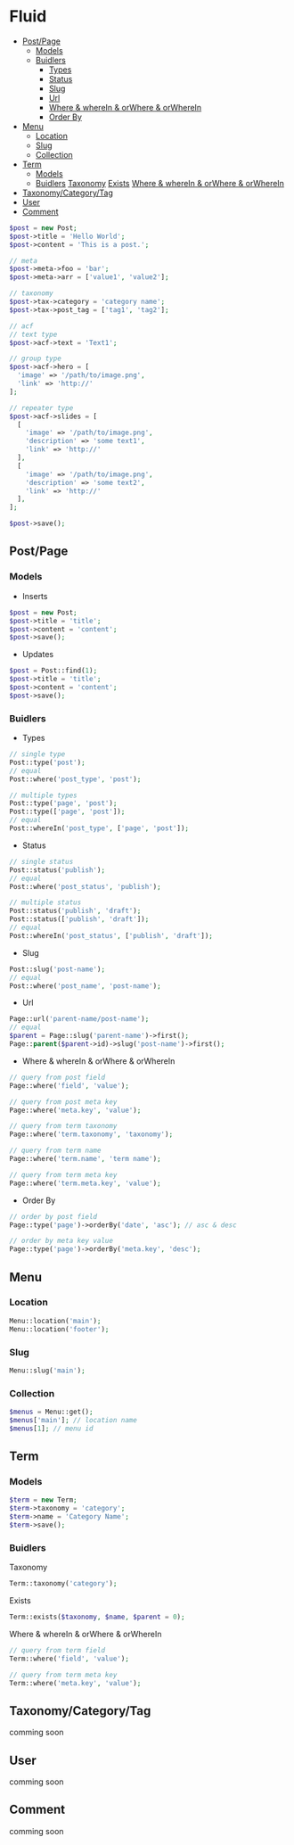 # Fluid

- [Post/Page](#)
  - [Models](#)
  - [Buidlers](#)
    - [Types](#)
    - [Status](#)
    - [Slug](#)
    - [Url](#)
    - [Where & whereIn & orWhere & orWhereIn](#)
    - [Order By](#)
- [Menu](#)
    - [Location](#)
    - [Slug](#)
    - [Collection](#)
- [Term](#)
  - [Models](#)
  - [Buidlers](#)
    [Taxonomy](#)
    [Exists](#)
    [Where & whereIn & orWhere & orWhereIn](#)
- [Taxonomy/Category/Tag](#)
- [User](#)
- [Comment](#)

```php
$post = new Post;
$post->title = 'Hello World';
$post->content = 'This is a post.';

// meta
$post->meta->foo = 'bar';
$post->meta->arr = ['value1', 'value2'];

// taxonomy
$post->tax->category = 'category name';
$post->tax->post_tag = ['tag1', 'tag2'];

// acf
// text type
$post->acf->text = 'Text1';

// group type
$post->acf->hero = [
  'image' => '/path/to/image.png',
  'link' => 'http://'
];

// repeater type
$post->acf->slides = [
  [
    'image' => '/path/to/image.png',
    'description' => 'some text1',
    'link' => 'http://'
  ],
  [
    'image' => '/path/to/image.png',
    'description' => 'some text2',
    'link' => 'http://'
  ],
];

$post->save();
```

## Post/Page

### Models

- Inserts

```php
$post = new Post;
$post->title = 'title';
$post->content = 'content';
$post->save();
```

- Updates

```php
$post = Post::find(1);
$post->title = 'title';
$post->content = 'content';
$post->save();
```

### Buidlers

- Types

```php
// single type
Post::type('post');             
// equal
Post::where('post_type', 'post');

// multiple types
Post::type('page', 'post');
Post::type(['page', 'post']);
// equal
Post::whereIn('post_type', ['page', 'post']);
```

- Status

```php
// single status
Post::status('publish');
// equal
Post::where('post_status', 'publish');

// multiple status
Post::status('publish', 'draft');
Post::status(['publish', 'draft']);
// equal
Post::whereIn('post_status', ['publish', 'draft']);
```

- Slug

```php
Post::slug('post-name');
// equal
Post::where('post_name', 'post-name');
```

- Url

```php
Page::url('parent-name/post-name');
// equal
$parent = Page::slug('parent-name')->first();
Page::parent($parent->id)->slug('post-name')->first();
```

- Where & whereIn & orWhere & orWhereIn

```php
// query from post field
Page::where('field', 'value');

// query from post meta key
Page::where('meta.key', 'value');

// query from term taxonomy
Page::where('term.taxonomy', 'taxonomy');

// query from term name
Page::where('term.name', 'term name');

// query from term meta key
Page::where('term.meta.key', 'value');
```

- Order By

```php
// order by post field
Page::type('page')->orderBy('date', 'asc'); // asc & desc

// order by meta key value
Page::type('page')->orderBy('meta.key', 'desc');
```

## Menu

### Location

```php
Menu::location('main');
Menu::location('footer');
```

### Slug

```php
Menu::slug('main');
```

### Collection

```php
$menus = Menu::get();
$menus['main']; // location name
$menus[1]; // menu id
```

## Term

### Models

```php
$term = new Term;
$term->taxonomy = 'category';
$term->name = 'Category Name';
$term->save();
```

### Buidlers

Taxonomy

```php
Term::taxonomy('category');
```

Exists

```php
Term::exists($taxonomy, $name, $parent = 0);
```

Where & whereIn & orWhere & orWhereIn

```php
// query from term field
Term::where('field', 'value');

// query from term meta key
Term::where('meta.key', 'value');
```

## Taxonomy/Category/Tag

comming soon

## User

comming soon

## Comment

comming soon
